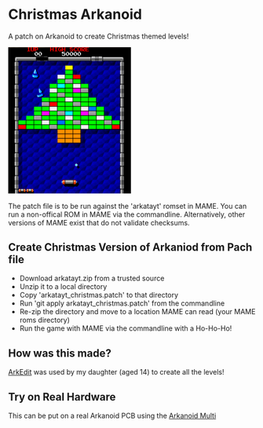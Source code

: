 # Christmas Arkanoid
A patch on Arkanoid to create Christmas themed levels!

[<img src="./level_1.png" width="250" />](./level_1.png) 

The patch file is to be run against the 'arkatayt' romset in MAME.
You can run a non-offical ROM in MAME via the commandline.
Alternatively, other versions of MAME exist that do not validate checksums.

## Create Christmas Version of Arkaniod from Pach file
- Download arkatayt.zip from a trusted source
- Unzip it to a local directory
- Copy 'arkatayt_christmas.patch' to that directory
- Run 'git apply arkatayt_christmas.patch' from  the commandline
- Re-zip the directory and move to a location MAME can read (your MAME roms directory)
- Run the game with MAME via the commandline with a Ho-Ho-Ho!

## How was this made?
[ArkEdit](https://arcarc.xmission.com/Kits%20and%20Hacks/Arkanoid%20Editor/arkedit.html) was used by my daughter (aged 14) to create all the levels!

## Try on Real Hardware
This can be put on a real Arkanoid PCB using the [Arkanoid Multi](https://github.com/Phillrb/arkanoid_multi)
